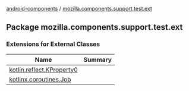 [android-components](../index.md) / [mozilla.components.support.test.ext](./index.md)

## Package mozilla.components.support.test.ext

### Extensions for External Classes

| Name | Summary |
|---|---|
| [kotlin.reflect.KProperty0](kotlin.reflect.-k-property0/index.md) |  |
| [kotlinx.coroutines.Job](kotlinx.coroutines.-job/index.md) |  |
